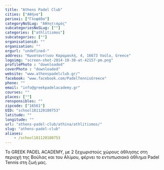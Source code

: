 ```yaml
---
title: "Athens Padel Club"
cities: ["Αθήνα"]
perioxi: ["Γλυφάδα"]
categoryNoSLug: "Αθλητισμός"
subcategoriesNoSLug: [""]
categories: ["athlitismos"]
subcategories: [""]
organisationid: ""
organisation: ""
orgurl: "undefined-"
address: "Κωνσταντίνου Καραμανλή, 4, 16673 Voúla, Greece"
logoimg: "screen-shot-2014-10-30-at-42157-pm.png"
profilePhoto : "downloaded"
coverPhoto : "downloaded"
website: "www.athenspadelclub.gr/"
facebook: "www.facebook.com/PadelTennisGreece"
phone: ""
email: "info@greekpadelacademy.gr"
courses: ""
places: [""]
rensponsibles: ""
zipcode: ["16561"]
UID: "school181120180753"
latitude: ""
longitude: ""
url: "athens-padel-club/athina/athlitismos/"
slug: "athens-padel-club"
aliases:
    - /school181120180753
---
```



To GREEK PADEL ACADEMY, με 2 ξεχωριστούς χώρους άθλησης στη περιοχή της Βούλας και του Αλίμου, φέρνει το εντυπωσιακό άθλημα Padel Tennis στη ζωή μας.

